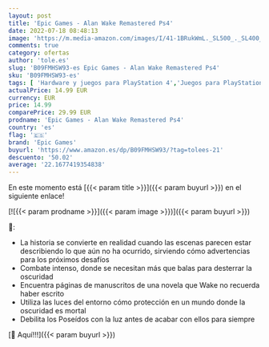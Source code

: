 ```yaml
---
layout: post
title: 'Epic Games - Alan Wake Remastered Ps4'
date: 2022-07-18 08:48:13
image: 'https://m.media-amazon.com/images/I/41-1BRukWmL._SL500_._SL400_.jpg'
comments: true
category: ofertas
author: 'tole.es'
slug: 'B09FMHSW93-es Epic Games - Alan Wake Remastered Ps4'
sku: 'B09FMHSW93-es'
tags: [ 'Hardware y juegos para PlayStation 4','Juegos para PlayStation 4','Videojuegos','epic games','ps4','🇪🇸', ]
actualPrice: 14.99 EUR
currency: EUR
price: 14.99
comparePrice: 29.99 EUR
prodname: 'Epic Games - Alan Wake Remastered Ps4'
country: 'es'
flag: '🇪🇸'
brand: 'Epic Games'
buyurl: 'https://www.amazon.es/dp/B09FMHSW93/?tag=tolees-21'
descuento: '50.02'
average: '22.1677419354838'
---
```


En este momento está [{{< param title >}}]({{< param buyurl >}}) en el siguiente enlace!

[![{{< param prodname >}}]({{< param image >}})]({{< param buyurl >}})

🔎:

- La historia se convierte en realidad cuando las escenas parecen estar describiendo lo que aún no ha ocurrido, sirviendo cómo advertencias para los próximos desafíos
- Combate intenso, donde se necesitan más que balas para desterrar la oscuridad
- Encuentra páginas de manuscritos de una novela que Wake no recuerda haber escrito
- Utiliza las luces del entorno cómo protección en un mundo donde la oscuridad es mortal
- Debilita los Poseídos con la luz antes de acabar con ellos para siempre

[🛒 Aquí!!!]({{< param buyurl >}})
